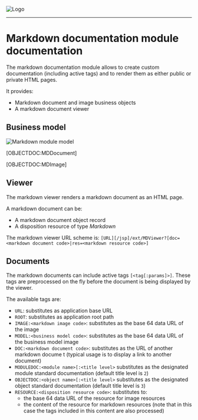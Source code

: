![Logo](https://www.simplicite.io/resources/logos/logo250.png)
* * *

Markdown documentation module documentation
===========================================

The markdown documentation module allows to create custom documentation (including active tags) and to render them as either public or private HTML pages.

It provides:

- Markdown document and image business objects
- A markdown document viewer

Business model
--------------

![Markdown module model]([MODEL:Markdown])

[OBJECTDOC:MDDocument]

[OBJECTDOC:MDImage]

Viewer
------

The markdown viewer renders a markdown document as an HTML page.

A markdown document can be:

* A markdown document object record
* A disposition resource of type _Markdown_

The markdown viewer URL scheme is: `[URL][/jsp]/ext/MDViewer?[doc=<markdown document code>|res=<markdown resource code>]`

Documents
---------

The markdown documents can include active tags `[<tag[:params]>]`.
These tags are preprocessed on the fly before the document is being displayed by the viewer.

The available tags are:

- `URL`: substitutes as application base URL
- `ROOT`: substitutes as application root path
- `IMAGE:<markdown image code>`: substitutes as the base 64 data URL of the image
- `MODEL:<business model code>`: substitutes as the base 64 data URL of the business model image
- `DOC:<markdown document code>`: substitutes as the URL of another markdown docume t (typical usage is to display a link to another document)
- `MODULEDOC:<module name>[:<title level>` substitutes as the designated module standard documentation (default title level is `2`)
- `OBJECTDOC:<object name>[:<title level>` substitutes as the designated object standard documentation (default title level is `3`)
- `RESOURCE:<disposition resource code>`: substitutes to:
	- the base 64 data URL of the resource for image resources
	- the content of the resource for markdown resources (note that in this case the tags included in this content are also processed)